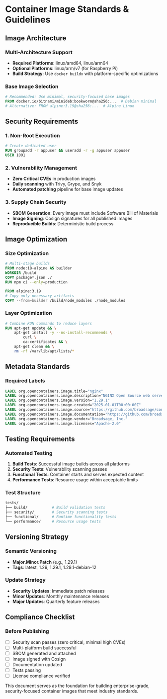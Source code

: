 <!--
SPDX-FileCopyrightText: Copyright (c) 2025 Broadsage <opensource@broadsage.com>

SPDX-License-Identifier: Apache-2.0
-->

# Container Image Standards & Guidelines

## Image Architecture

### Multi-Architecture Support

- **Required Platforms**: linux/amd64, linux/arm64
- **Optional Platforms**: linux/arm/v7 (for Raspberry Pi)
- **Build Strategy**: Use `docker buildx` with platform-specific optimizations

### Base Image Selection

```dockerfile
# Recommended: Use minimal, security-focused base images
FROM docker.io/bitnami/minideb:bookworm@sha256:...  # Debian minimal
# Alternative: FROM alpine:3.19@sha256:...  # Alpine Linux
```

## Security Requirements

### 1. Non-Root Execution

```dockerfile
# Create dedicated user
RUN groupadd -r appuser && useradd -r -g appuser appuser
USER 1001
```

### 2. Vulnerability Management

- **Zero Critical CVEs** in production images
- **Daily scanning** with Trivy, Grype, and Snyk
- **Automated patching** pipeline for base image updates

### 3. Supply Chain Security

- **SBOM Generation**: Every image must include Software Bill of Materials
- **Image Signing**: Cosign signatures for all published images  
- **Reproducible Builds**: Deterministic build process

## Image Optimization

### Size Optimization

```dockerfile
# Multi-stage builds
FROM node:18-alpine AS builder
WORKDIR /build
COPY package*.json ./
RUN npm ci --only=production

FROM alpine:3.19
# Copy only necessary artifacts
COPY --from=builder /build/node_modules ./node_modules
```

### Layer Optimization

```dockerfile
# Combine RUN commands to reduce layers
RUN apt-get update && \
    apt-get install -y --no-install-recommends \
        curl \
        ca-certificates && \
    apt-get clean && \
    rm -rf /var/lib/apt/lists/*
```

## Metadata Standards

### Required Labels

```dockerfile
LABEL org.opencontainers.image.title="nginx"
LABEL org.opencontainers.image.description="NGINX Open Source web server"
LABEL org.opencontainers.image.version="1.29.1"
LABEL org.opencontainers.image.created="2025-01-01T00:00:00Z"
LABEL org.opencontainers.image.source="https://github.com/broadsage/containers"
LABEL org.opencontainers.image.documentation="https://github.com/broadsage/containers/tree/main/broadsage/nginx"
LABEL org.opencontainers.image.vendor="Broadsage, Inc."
LABEL org.opencontainers.image.licenses="Apache-2.0"
```

## Testing Requirements

### Automated Testing

1. **Build Tests**: Successful image builds across all platforms
2. **Security Tests**: Vulnerability scanning passes
3. **Functional Tests**: Container starts and serves expected content
4. **Performance Tests**: Resource usage within acceptable limits

### Test Structure

```bash
tests/
├── build/           # Build validation tests
├── security/        # Security scanning tests  
├── functional/      # Runtime functionality tests
└── performance/     # Resource usage tests
```

## Versioning Strategy

### Semantic Versioning

- **Major.Minor.Patch** (e.g., 1.29.1)
- **Tags**: latest, 1.29, 1.29.1, 1.29.1-debian-12

### Update Strategy

- **Security Updates**: Immediate patch releases
- **Minor Updates**: Monthly maintenance releases
- **Major Updates**: Quarterly feature releases

## Compliance Checklist

### Before Publishing

- [ ] Security scan passes (zero critical, minimal high CVEs)
- [ ] Multi-platform build successful
- [ ] SBOM generated and attached
- [ ] Image signed with Cosign
- [ ] Documentation updated
- [ ] Tests passing
- [ ] License compliance verified

This document serves as the foundation for building enterprise-grade, security-focused container images that meet industry standards.
